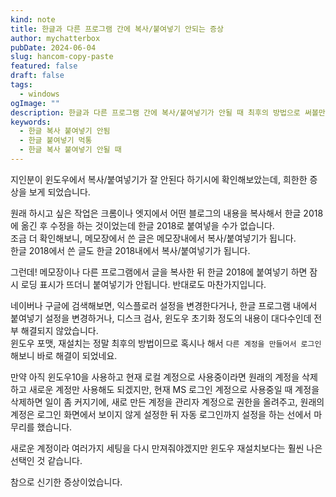 ```yaml
---
kind: note
title: 한글과 다른 프로그램 간에 복사/붙여넣기 안되는 증상
author: mychatterbox
pubDate: 2024-06-04
slug: hancom-copy-paste
featured: false
draft: false
tags:
  - windows
ogImage: ""
description: 한글과 다른 프로그램 간에 복사/붙여넣기가 안될 때 최후의 방법으로 써볼만한..
keywords:
  - 한글 복사 붙여넣기 안됨
  - 한글 붙여넣기 먹통
  - 한글 복사 붙여넣기 안될 때
---
```

지인분이 윈도우에서 복사/붙여넣기가 잘 안된다 하기시에 확인해보았는데, 희한한 증상을 보게 되었습니다.  

원래 하시고 싶은 작업은 크롬이나 엣지에서 어떤 블로그의 내용을 복사해서 한글 2018에 옮긴 후 수정을 하는 것이었는데 한글 2018로 붙여넣을 수가 없습니다.  
조금 더 확인해보니, 메모장에서 쓴 글은 메모장내에서 복사/붙여넣기가 됩니다.  
한글 2018에서 쓴 글도 한글 2018내에서 복사/붙여넣기가 됩니다.  

그런데! 메모장이나 다른 프로그램에서 글을 복사한 뒤 한글 2018에 붙여넣기 하면 잠시 로딩 표시가 뜨더니 붙여넣기가 안됩니다. 반대로도 마찬가지입니다.  

네이버나 구글에 검색해보면, 익스플로러 설정을 변경한다거나, 한글 프로그램 내에서 붙여넣기 설정을 변경하거나, 디스크 검사, 윈도우 초기화 정도의 내용이 대다수인데 전부 해결되지 않았습니다.  
윈도우 포맷, 재설치는 정말 최후의 방법이므로 혹시나 해서 `다른 계정을 만들어서 로그인` 해보니 바로 해결이 되었네요.  

만약 아직 윈도우10을 사용하고 현재 로컬 계정으로 사용중이라면 원래의 계정을 삭제하고 새로운 계정만 사용해도 되겠지만, 현재 MS 로그인 계정으로 사용중일 때 계정을 삭제하면 일이 좀 커지기에, 새로 만든 계정을 관리자 계정으로 권한을 올려주고, 원래의 계정은 로그인 화면에서 보이지 않게 설정한 뒤 자동 로그인까지 설정을 하는 선에서 마무리를 했습니다.  

새로운 계정이라 여러가지 세팅을 다시 만져줘야겠지만 윈도우 재설치보다는 훨씬 나은 선택인 것 같습니다.  

참으로 신기한 증상이었습니다.